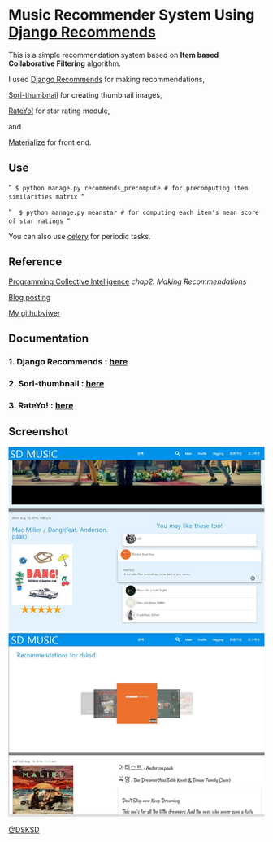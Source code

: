 <h1>Music Recommender System Using <a href = "http://django-recommends.readthedocs.io/en/latest/">Django Recommends</a></h1>

This is a simple recommendation system based on <strong>Item based Collaborative Filtering</strong> algorithm.

I used <a href="http://django-recommends.readthedocs.io/en/latest/">Django Recommends</a> for making recommendations,

<a href="http://sorl-thumbnail.readthedocs.io/en/latest/">Sorl-thumbnail</a> for creating thumbnail images,

<a href="http://rateyo.fundoocode.ninja/">RateYo!</a> for star rating module,

and 

<a href="http://materializecss.com/">Materialize</a> for front end.

<h2>Use</h2>

“`
 $ python manage.py recommends_precompute # for precomputing item similarities matrix
“`

“` 
 $ python manage.py meanstar # for computing each item's mean score of star ratings
“`

You can also use <a href="http://docs.celeryproject.org/en/latest/userguide/periodic-tasks.html">celery</a> for periodic tasks.


<h2>Reference</h2>

<a href="http://shop.oreilly.com/product/9780596529321.do">Programming Collective Intelligence</a> <i>chap2. Making Recommendations</i>

<a href="http://yumere.tistory.com/72">Blog posting</a>

<a href="http://nbviewer.jupyter.org/github/dsksd/musicrecommender/blob/master/reference/Recommander%20System%28by%20dsksd%29.ipynb">My githubviwer</a>

<h2>Documentation</h2>

<h3>1. Django Recommends : <a href="http://nbviewer.jupyter.org/github/dsksd/musicrecommender/blob/master/reference/Django-Recommends.ipynb">here</a></h3>

<h3>2. Sorl-thumbnail : <a href="http://nbviewer.jupyter.org/github/dsksd/musicrecommender/blob/master/reference/sorl-thumbnail.ipynb">here</a></h3>

<h3>3. RateYo! : <a href="http://nbviewer.jupyter.org/github/dsksd/musicrecommender/blob/master/reference/RateYo.ipynb">here</a></h3>

<h2>Screenshot</h2>

<img src="https://github.com/DSKSD/musicrecommender/blob/master/reference/screenshot1.jpg"/>

<img src="https://github.com/DSKSD/musicrecommender/blob/master/reference/screenshot2.jpg"/>


<a href="https://github.com/DSKSD/">@DSKSD</a>